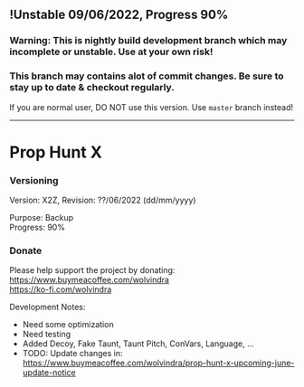 ## !Unstable 09/06/2022, Progress 90%

### Warning: This is nightly build development branch which may incomplete or unstable. Use at your own risk! 
### This branch may contains alot of commit changes. Be sure to stay up to date & checkout regularly.

If you are normal user, DO NOT use this version. Use `master` branch instead!

---

# Prop Hunt X

### Versioning
Version: X2Z, Revision: ??/06/2022 (dd/mm/yyyy)

Purpose: Backup  
Progress: 90%

### Donate
Please help support the project by donating:  
https://www.buymeacoffee.com/wolvindra  
https://ko-fi.com/wolvindra

Development Notes:
- Need some optimization
- Need testing
- Added Decoy, Fake Taunt, Taunt Pitch, ConVars, Language, ...
- TODO: Update changes in: https://www.buymeacoffee.com/wolvindra/prop-hunt-x-upcoming-june-update-notice
